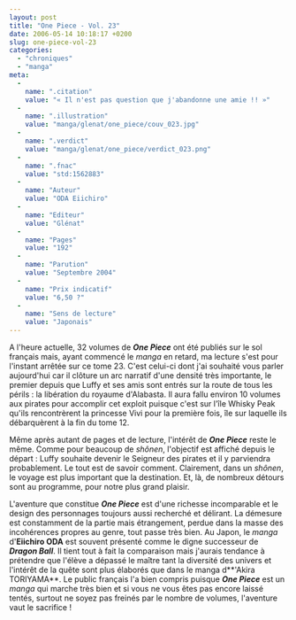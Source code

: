 ```yaml
---
layout: post
title: "One Piece - Vol. 23"
date: 2006-05-14 10:18:17 +0200
slug: one-piece-vol-23
categories:
  - "chroniques"
  - "manga"
meta:
  -
    name: ".citation"
    value: "« Il n'est pas question que j'abandonne une amie !! »"
  -
    name: ".illustration"
    value: "manga/glenat/one_piece/couv_023.jpg"
  -
    name: ".verdict"
    value: "manga/glenat/one_piece/verdict_023.png"
  -
    name: ".fnac"
    value: "std:1562883"
  -
    name: "Auteur"
    value: "ODA Eiichiro"
  -
    name: "Editeur"
    value: "Glénat"
  -
    name: "Pages"
    value: "192"
  -
    name: "Parution"
    value: "Septembre 2004"
  -
    name: "Prix indicatif"
    value: "6,50 ?"
  -
    name: "Sens de lecture"
    value: "Japonais"
---
```


A l'heure actuelle, 32 volumes de **_One Piece_** ont été publiés sur le sol français mais, ayant commencé le _manga_ en retard, ma lecture s'est pour l'instant arrêtée sur ce tome 23. C'est celui-ci dont j'ai souhaité vous parler aujourd'hui car il clôture un arc narratif d'une densité très importante, le premier depuis que Luffy et ses amis sont entrés sur la route de tous les périls : la libération du royaume d'Alabasta. Il aura fallu environ 10 volumes aux pirates pour accomplir cet exploit puisque c'est sur l'île Whisky Peak qu'ils rencontrèrent la princesse Vivi pour la première fois, île sur laquelle ils débarquèrent à la fin du tome 12.

Même après autant de pages et de lecture, l'intérêt de **_One Piece_** reste le même. Comme pour beaucoup de _shônen_, l'objectif est affiché depuis le départ : Luffy souhaite devenir le Seigneur des pirates et il y parviendra probablement. Le tout est de savoir comment. Clairement, dans un _shônen_, le voyage est plus important que la destination. Et, là, de nombreux détours sont au programme, pour notre plus grand plaisir.

L'aventure que constitue **_One Piece_** est d'une richesse incomparable et le design des personnages toujours aussi recherché et délirant. La démesure est constamment de la partie mais étrangement, perdue dans la masse des incohérences propres au genre, tout passe très bien. Au Japon, le _manga_ d'**Eiichiro ODA** est souvent présenté comme le digne successeur de **_Dragon Ball_**. Il tient tout à fait la comparaison mais j'aurais tendance à prétendre que l'élève a dépassé le maître tant la diversité des univers et l'intérêt de la quête sont plus élaborés que dans le manga d**'Akira TORIYAMA**. Le public français l'a bien compris puisque **_One Piece_** est un _manga_ qui marche très bien et si vous ne vous êtes pas encore laissé tentés, surtout ne soyez pas freinés par le nombre de volumes, l'aventure vaut le sacrifice !